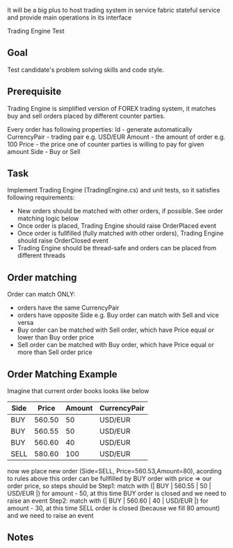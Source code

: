 It will be a big plus to host trading system in service fabric stateful service and provide main operations in its interface


Trading Engine Test

## Goal

Test candidate's problem solving skills and code style.

## Prerequisite 

Trading Engine is simplified version of FOREX trading system, it matches buy and sell orders placed by different counter parties. 

Every order has following properties:
Id - generate automatically
CurrencyPair - trading pair e.g. USD/EUR
Amount - the amount of order e.g. 100
Price - the price one of counter parties is willing to pay for given amount
Side - Buy or Sell

## Task

Implement Trading Engine (TradingEngine.cs) and unit tests, so it satisfies following requirements:
- New orders should be matched with other orders, if possible. See order matching logic below
- Once order is placed, Trading Engine should raise OrderPlaced event
- Once order is fullfilled (fully matched with other orders), Trading Engine should raise OrderClosed event
- Trading Engine should be thread-safe and orders can be placed from different threads

## Order matching

Order can match ONLY:
- orders have the same CurrencyPair
- orders have opposite Side e.g. Buy order can match with Sell and vice versa 
- Buy order can be matched with Sell order, which have Price equal or lower than Buy order price
- Sell order can be matched with Buy order, which have Price equal or more than Sell order price

## Order Matching Example

Imagine that current order books looks like below

| Side | Price  | Amount | CurrencyPair |
|------|--------|--------|--------------|
| BUY  | 560.50 |     50 | USD/EUR      |
| BUY  | 560.55 |     50 | USD/EUR      |
| BUY  | 560.60 |     40 | USD/EUR      |
| SELL | 580.60 |    100 | USD/EUR      |

now we place new order (Side=SELL, Price=560.53,Amount=80), acording to rules above this order can be fullfilled by BUY order with price => our order price,
so steps should be
Step1: match with (| BUY  | 560.55 |     50 | USD/EUR      |) for amount - 50, at this time BUY order is closed and we need to raise an event
Step2: match with (| BUY  | 560.60 |     40 | USD/EUR      |) for amount - 30, at this time SELL order is closed (because we fill 80 amount) and we need to raise an event 

## Notes
